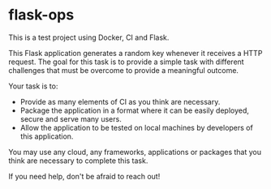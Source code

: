 # flask-ops
This is a test project using Docker, CI and Flask.

This Flask application generates a random key whenever it receives a HTTP request. The goal for this task is to provide a simple task with different challenges that must be overcome to provide a meaningful outcome.

Your task is to:

- Provide as many elements of CI as you think are necessary.
- Package the application in a format where it can be easily deployed, secure and serve many users.
- Allow the application to be tested on local machines by developers of this application.

You may use any cloud, any frameworks, applications or packages that you think are necessary to complete this task.

If you need help, don't be afraid to reach out!
